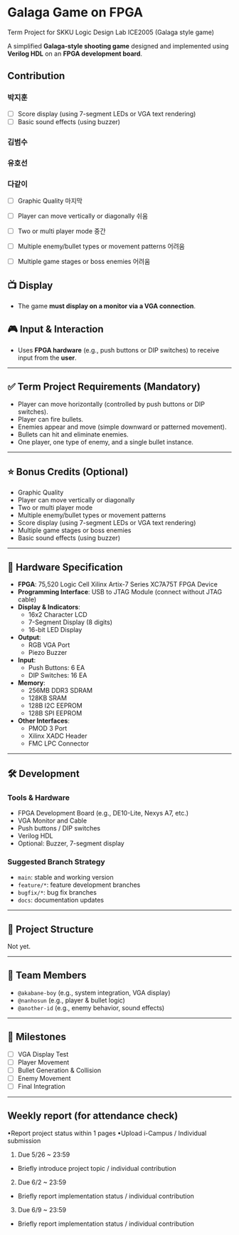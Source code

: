 # Galaga Game on FPGA
Term Project for SKKU Logic Design Lab ICE2005 (Galaga style game)

A simplified **Galaga-style shooting game** designed and implemented using **Verilog HDL** on an **FPGA development board**.

## Contribution
  ### 박지훈
 - [ ] Score display (using 7-segment LEDs or VGA text rendering)
 - [ ] Basic sound effects (using buzzer)

  ### 김범수

  ### 유호선

  ### 다같이
 - [ ] Graphic Quality
	마지막

 - [ ] Player can move vertically or diagonally
	쉬움
 - [ ] Two or multi player mode
	중간

 - [ ] Multiple enemy/bullet types or movement patterns
	어려움

 - [ ] Multiple game stages or boss enemies
	어려움


## 📺 Display

- The game **must display on a monitor via a VGA connection**.

## 🎮 Input & Interaction

- Uses **FPGA hardware** (e.g., push buttons or DIP switches) to receive input from the **user**.

---

## ✅ Term Project Requirements (Mandatory)

- Player can move horizontally (controlled by push buttons or DIP switches).
- Player can fire bullets.
- Enemies appear and move (simple downward or patterned movement).
- Bullets can hit and eliminate enemies.
- One player, one type of enemy, and a single bullet instance.

---

## ⭐ Bonus Credits (Optional)

- Graphic Quality
- Player can move vertically or diagonally
- Two or multi player mode
- Multiple enemy/bullet types or movement patterns
- Score display (using 7-segment LEDs or VGA text rendering)
- Multiple game stages or boss enemies
- Basic sound effects (using buzzer)

---

## 🧰 Hardware Specification

- **FPGA**: 75,520 Logic Cell Xilinx Artix-7 Series XC7A75T FPGA Device
- **Programming Interface**: USB to JTAG Module (connect without JTAG cable)
- **Display & Indicators**:
  - 16x2 Character LCD
  - 7-Segment Display (8 digits)
  - 16-bit LED Display
- **Output**:
  - RGB VGA Port
  - Piezo Buzzer
- **Input**:
  - Push Buttons: 6 EA
  - DIP Switches: 16 EA
- **Memory**:
  - 256MB DDR3 SDRAM
  - 128KB SRAM
  - 128B I2C EEPROM
  - 128B SPI EEPROM
- **Other Interfaces**:
  - PMOD 3 Port
  - Xilinx XADC Header
  - FMC LPC Connector
 
---

## 🛠 Development

### Tools & Hardware
- FPGA Development Board (e.g., DE10-Lite, Nexys A7, etc.)
- VGA Monitor and Cable
- Push buttons / DIP switches
- Verilog HDL
- Optional: Buzzer, 7-segment display

### Suggested Branch Strategy
- `main`: stable and working version
- `feature/*`: feature development branches
- `bugfix/*`: bug fix branches
- `docs`: documentation updates

---

## 📂 Project Structure
Not yet.


---

## 🤝 Team Members

- `@akabane-boy` (e.g., system integration, VGA display)
- `@nanhosun` (e.g., player & bullet logic)
- `@another-id` (e.g., enemy behavior, sound effects)

---

## 📅 Milestones

- [ ] VGA Display Test
- [ ] Player Movement
- [ ] Bullet Generation & Collision
- [ ] Enemy Movement
- [ ] Final Integration

---
## Weekly report (for attendance check)

•Report project status within 1 pages •Upload i-Campus / Individual submission
1) Due 5/26 ~ 23:59
- Briefly introduce project topic / individual contribution
2) Due 6/2 ~ 23:59
- Briefly report implementation status / individual contribution
3) Due 6/9 ~ 23:59
- Briefly report implementation status / individual contribution
